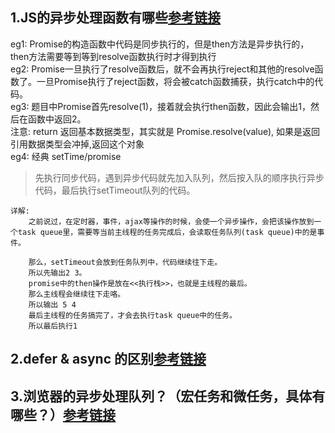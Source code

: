 ## 1.JS的异步处理函数有哪些[参考链接](https://juejin.cn/post/6844903679355518984)
eg1: Promise的构造函数中代码是同步执行的，但是then方法是异步执行的，then方法需要等到等到resolve函数执行时才得到执行  
eg2: Promise一旦执行了resolve函数后，就不会再执行reject和其他的resolve函数了。一旦Promise执行了reject函数，将会被catch函数捕获，执行catch中的代码。  
eg3: 题目中Promise首先resolve(1)，接着就会执行then函数，因此会输出1，然后在函数中返回2。  
注意:  return 返回基本数据类型，其实就是 Promise.resolve(value), 如果是返回引用数据类型会冲掉,返回这个对象  
eg4: 经典 setTime/promise  
>先执行同步代码，遇到异步代码就先加入队列，然后按入队的顺序执行异步代码，最后执行setTimeout队列的代码。  
```
详解:
    之前说过，在定时器，事件，ajax等操作的时候，会使一个异步操作，会把该操作放到一个task queue里，需要等当前主线程的任务完成后，会读取任务队列(task queue)中的是事件。
    
    那么，setTimeout会放到任务队列中，代码继续往下走。 
    所以先输出2 3。 
    promise中的then操作是放在<<执行栈>>，也就是主线程的最后。 
    那么主线程会继续往下走咯。 
    所以输出 5 4 
    最后主线程的任务搞完了，才会去执行task queue中的任务。 
    所以最后执行1
```
## 2.defer & async 的区别[参考链接](https://www.jianshu.com/p/456c0b677e8c)  
## 3.浏览器的异步处理队列？（宏任务和微任务，具体有哪些？）[参考链接](https://segmentfault.com/a/1190000022950333)

